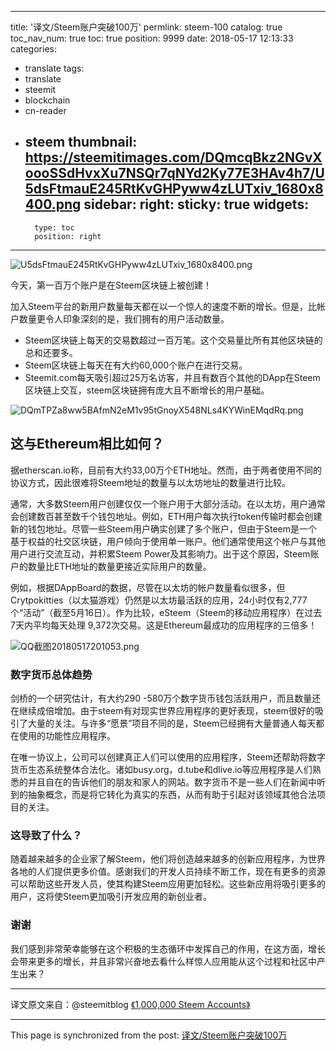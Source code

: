 
---
title: '译文/Steem账户突破100万'
permlink: steem-100
catalog: true
toc_nav_num: true
toc: true
position: 9999
date: 2018-05-17 12:13:33
categories:
- translate
tags:
- translate
- steemit
- blockchain
- cn-reader
- steem
thumbnail: https://steemitimages.com/DQmcqBkz2NGvXoooSSdHvxXu7NSQr7qNYd2Ky77E3HAv4h7/U5dsFtmauE245RtKvGHPyww4zLUTxiv_1680x8400.png
sidebar:
    right:
        sticky: true
widgets:
    -
        type: toc
        position: right
---


![U5dsFtmauE245RtKvGHPyww4zLUTxiv_1680x8400.png](https://steemitimages.com/DQmcqBkz2NGvXoooSSdHvxXu7NSQr7qNYd2Ky77E3HAv4h7/U5dsFtmauE245RtKvGHPyww4zLUTxiv_1680x8400.png)

今天，第一百万个账户是在Steem区块链上被创建！

加入Steem平台的新用户数量每天都在以一个惊人的速度不断的增长。但是，比帐户数量更令人印象深刻的是，我们拥有的用户活动数量。

* Steem区块链上每天的交易数超过一百万笔。这个交易量比所有其他区块链的总和还要多。
* Steem区块链上每天在有大约60,000个账户在进行交易。
* Steemit.com每天吸引超过25万名访客，并且有数百个其他的DApp在Steem区块链上交互，steem区块链拥有庞大且不断增长的用户基础。

![DQmTPZa8ww5BAfmN2eM1v95tGnoyX548NLs4KYWinEMqdRq.png](https://steemitimages.com/DQmTPZa8ww5BAfmN2eM1v95tGnoyX548NLs4KYWinEMqdRq/DQmTPZa8ww5BAfmN2eM1v95tGnoyX548NLs4KYWinEMqdRq.png)

## 这与Ethereum相比如何？


据etherscan.io称，目前有大约33,00万个ETH地址。然而，由于两者使用不同的协议方式，因此很难将Steem地址的数量与以太坊地址的数量进行比较。

通常，大多数Steem用户创建仅仅一个账户用于大部分活动。在以太坊，用户通常会创建数百甚至数千个钱包地址。例如，ETH用户每次执行token传输时都会创建新的钱包地址。尽管一些Steem用户确实创建了多个账户，但由于Steem是一个基于权益的社交区块链，用户倾向于使用单一账户。他们通常使用这个帐户与其他用户进行交流互动，并积累Steem Power及其影响力。出于这个原因，Steem账户的数量比ETH地址的数量更接近实际用户的数量。

例如，根据DAppBoard的数据，尽管在以太坊的帐户数量看似很多，但Crytpokitties（以太猫游戏）仍然是以太坊最活跃的应用，24小时仅有2,777个“活动”（截至5月16日）。作为比较，eSteem（Steem的移动应用程序）在过去7天内平均每天处理 9,372次交易。这是Ethereum最成功的应用程序的三倍多！

![QQ截图20180517201053.png](https://steemitimages.com/DQmWAHmNfxjYsqgk1tzFnmiuoMB56mbgQkqSZknXuWJ8haj/QQ%E6%88%AA%E5%9B%BE20180517201053.png)

### 数字货币总体趋势

剑桥的一个研究估计，有大约290 -580万个数字货币钱包活跃用户，而且数量还在继续成倍增加。由于steem有对现实世界应用程序的更好表现，steem很好的吸引了大量的关注。与许多“愿景”项目不同的是，Steem已经拥有大量普通人每天都在使用的功能性应用程序。

在唯一协议上，公司可以创建真正人们可以使用的应用程序，Steem还帮助将数字货币生态系统整体合法化。诸如busy.org，d.tube和dlive.io等应用程序是人们熟悉的并且自在的告诉他们的朋友和家人的网站。数字货币不是一些人们在新闻中听到的抽象概念，而是将它转化为真实的东西，从而有助于引起对该领域其他合法项目的关注。

### 这导致了什么？
随着越来越多的企业家了解Steem，他们将创造越来越多的创新应用程序，为世界各地的人们提供更多价值。感谢我们的开发人员持续不断工作，现在有更多的资源可以帮助这些开发人员，使其构建Steem应用更加轻松。这些新应用将吸引更多的用户，这将使Steem更加吸引开发应用的新创业者。

### 谢谢

我们感到非常荣幸能够在这个积极的生态循环中发挥自己的作用，在这方面，增长会带来更多的增长，并且非常兴奋地去看什么样惊人应用能从这个过程和社区中产生出来？

---
译文原文来自：@steemitblog [《1,000,000 Steem Accounts》](https://steemit.com/steem/@steemitblog/1-000-000-steem-accounts)

- - -

This page is synchronized from the post: [译文/Steem账户突破100万](https://steemit.com/@yellowbird/steem-100)

